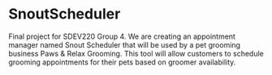 # SnoutScheduler
Final project for SDEV220 Group 4. We are creating an appointment manager named Snout Scheduler that will be used by a pet grooming business Paws &amp; Relax Grooming. This tool will allow customers to schedule grooming appointments for their pets based on groomer availability.  
